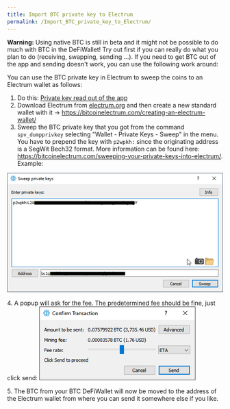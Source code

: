 ```yaml
---
title: Import BTC private key to Electrum
permalink: /Import_BTC_private_key_to_Electrum/
---
```


**Warning:** Using native BTC is still in beta and it might not be possible to do much with BTC in the DeFiWallet! Try out first if you can really do what you plan to do (receiving, swapping, sending ...). If you need to get BTC out of the app and sending doesn't work, you can use the following work around:

You can use the BTC private key in Electrum to sweep the coins to an Electrum wallet as follows:

1.  Do this: [Private key read out of the app](./Private_key_read_out_of_the_app.md)
2.  Download Electrum from [electrum.org](https://electrum.org/) and then create a new standard wallet with it -\> <https://bitcoinelectrum.com/creating-an-electrum-wallet/>
3.  Sweep the BTC private key that you got from the command `spv_dumpprivkey` selecting "Wallet - Private Keys - Sweep" in the menu. You have to prepend the key with `p2wpkh:` since the originating address is a SegWit Bech32 format. More information can be found here: <https://bitcoinelectrum.com/sweeping-your-private-keys-into-electrum/>. Example:

![](./../media/Sweep_the_key.png)

4\. A popup will ask for the fee. The predetermined fee should be fine, just click send:
![](./../media/Fees.png)

5\. The BTC from your BTC DeFiWallet will now be moved to the address of the Electrum wallet from where you can send it somewhere else if you like.
